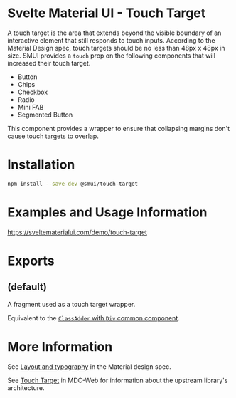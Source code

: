# Svelte Material UI - Touch Target

A touch target is the area that extends beyond the visible boundary of an interactive element that still responds to touch inputs. According to the Material Design spec, touch targets should be no less than 48px x 48px in size. SMUI provides a `touch` prop on the following components that will increased their touch target.

- Button
- Chips
- Checkbox
- Radio
- Mini FAB
- Segmented Button

This component provides a wrapper to ensure that collapsing margins don't cause touch targets to overlap.

# Installation

```sh
npm install --save-dev @smui/touch-target
```

# Examples and Usage Information

https://sveltematerialui.com/demo/touch-target

# Exports

## (default)

A fragment used as a touch target wrapper.

Equivalent to the [`ClassAdder` with `Div` common component](/packages/common/README.md#classaddersvelte).

# More Information

See [Layout and typography](https://material.io/design/usability/accessibility.html#layout-and-typography) in the Material design spec.

See [Touch Target](https://github.com/material-components/material-components-web/tree/v14.0.0/packages/mdc-touch-target) in MDC-Web for information about the upstream library's architecture.
